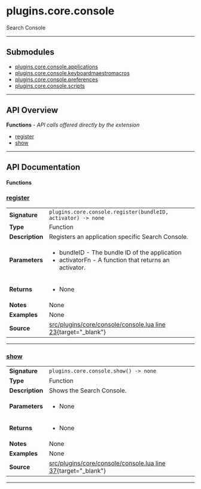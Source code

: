 # plugins.core.console

Search Console

---

## Submodules
 * [plugins.core.console.applications](plugins.core.console.applications.md)
 * [plugins.core.console.keyboardmaestromacros](plugins.core.console.keyboardmaestromacros.md)
 * [plugins.core.console.preferences](plugins.core.console.preferences.md)
 * [plugins.core.console.scripts](plugins.core.console.scripts.md)

---

## API Overview
**Functions** - _API calls offered directly by the extension_
 * [register](#register)
 * [show](#show)


---

## API Documentation

#### Functions


### [register](#register)

|                                             |                                                                                     |
| --------------------------------------------|-------------------------------------------------------------------------------------|
| **Signature**                               | `plugins.core.console.register(bundleID, activator) -> none`                                                                    |
| **Type**                                    | Function                                                                     |
| **Description**                             | Registers an application specific Search Console.                                                                     |
| **Parameters**                              | <ul><li>bundleID - The bundle ID of the application</li><li>activatorFn - A function that returns an activator.</li></ul> |
| **Returns**                                 | <ul><li>None</li></ul>          |
| **Notes**                                   | None |
| **Examples**                                | None |
| **Source**                                  | [src/plugins/core/console/console.lua line 23](https://github.com/CommandPost/CommandPost/blob/develop/src/plugins/core/console/console.lua#L23){target="_blank"} |

---


### [show](#show)

|                                             |                                                                                     |
| --------------------------------------------|-------------------------------------------------------------------------------------|
| **Signature**                               | `plugins.core.console.show() -> none`                                                                    |
| **Type**                                    | Function                                                                     |
| **Description**                             | Shows the Search Console.                                                                     |
| **Parameters**                              | <ul><li>None</li></ul> |
| **Returns**                                 | <ul><li>None</li></ul>          |
| **Notes**                                   | None |
| **Examples**                                | None |
| **Source**                                  | [src/plugins/core/console/console.lua line 37](https://github.com/CommandPost/CommandPost/blob/develop/src/plugins/core/console/console.lua#L37){target="_blank"} |

---


